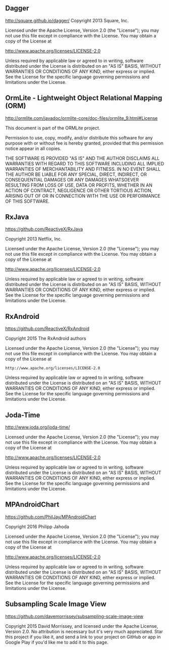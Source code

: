 ## Dagger
http://square.github.io/dagger/
Copyright 2013 Square, Inc.

Licensed under the Apache License, Version 2.0 (the "License");
you may not use this file except in compliance with the License.
You may obtain a copy of the License at

   http://www.apache.org/licenses/LICENSE-2.0

Unless required by applicable law or agreed to in writing, software
distributed under the License is distributed on an "AS IS" BASIS,
WITHOUT WARRANTIES OR CONDITIONS OF ANY KIND, either express or implied.
See the License for the specific language governing permissions and
limitations under the License.

## OrmLite - Lightweight Object Relational Mapping (ORM)
http://ormlite.com/javadoc/ormlite-core/doc-files/ormlite_9.html#License

This document is part of the ORMLite project.

Permission to use, copy, modify, and/or distribute this software for any purpose with or
without fee is hereby granted, provided that this permission notice appear in all copies.

THE SOFTWARE IS PROVIDED "AS IS" AND THE AUTHOR DISCLAIMS ALL WARRANTIES WITH REGARD
TO THIS SOFTWARE INCLUDING ALL IMPLIED WARRANTIES OF MERCHANTABILITY AND FITNESS.
IN NO EVENT SHALL THE AUTHOR BE LIABLE FOR ANY SPECIAL, DIRECT, INDIRECT, OR
CONSEQUENTIAL DAMAGES OR ANY DAMAGES WHATSOEVER RESULTING FROM LOSS OF USE, DATA
OR PROFITS, WHETHER IN AN ACTION OF CONTRACT, NEGLIGENCE OR OTHER TORTIOUS ACTION,
ARISING OUT OF OR IN CONNECTION WITH THE USE OR PERFORMANCE OF THIS SOFTWARE.

## RxJava
https://github.com/ReactiveX/RxJava

Copyright 2013 Netflix, Inc.

Licensed under the Apache License, Version 2.0 (the "License"); you may not use this
file except in compliance with the License. You may obtain a copy of the License at

http://www.apache.org/licenses/LICENSE-2.0

Unless required by applicable law or agreed to in writing, software distributed under
the License is distributed on an "AS IS" BASIS, WITHOUT WARRANTIES OR CONDITIONS OF ANY
KIND, either express or implied. See the License for the specific language governing
permissions and limitations under the License.

## RxAndroid
https://github.com/ReactiveX/RxAndroid

Copyright 2015 The RxAndroid authors

Licensed under the Apache License, Version 2.0 (the "License");
you may not use this file except in compliance with the License.
You may obtain a copy of the License at

    http://www.apache.org/licenses/LICENSE-2.0

Unless required by applicable law or agreed to in writing, software
distributed under the License is distributed on an "AS IS" BASIS,
WITHOUT WARRANTIES OR CONDITIONS OF ANY KIND, either express or implied.
See the License for the specific language governing permissions and
limitations under the License.

## Joda-Time
http://www.joda.org/joda-time/

Licensed under the Apache License, Version 2.0 (the "License");
you may not use this file except in compliance with the License.
You may obtain a copy of the License at

   http://www.apache.org/licenses/LICENSE-2.0

Unless required by applicable law or agreed to in writing, software
distributed under the License is distributed on an "AS IS" BASIS,
WITHOUT WARRANTIES OR CONDITIONS OF ANY KIND, either express or implied.
See the License for the specific language governing permissions and
limitations under the License.

## MPAndroidChart
https://github.com/PhilJay/MPAndroidChart

Copyright 2016 Philipp Jahoda

Licensed under the Apache License, Version 2.0 (the "License"); you may not use this
file except in compliance with the License. You may obtain a copy of the License at

http://www.apache.org/licenses/LICENSE-2.0

Unless required by applicable law or agreed to in writing, software distributed under
the License is distributed on an "AS IS" BASIS, WITHOUT WARRANTIES OR CONDITIONS OF ANY
KIND, either express or implied. See the License for the specific language governing
permissions and limitations under the License.

## Subsampling Scale Image View
https://github.com/davemorrissey/subsampling-scale-image-view

Copyright 2015 David Morrissey, and licensed under the Apache License, Version 2.0.
No attribution is necessary but it's very much appreciated. Star this project if you
like it, and send a link to your project on GitHub or app in Google Play if you'd
like me to add it to this page.